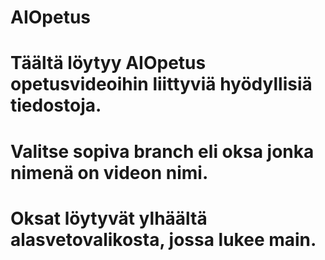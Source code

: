 # AIOpetus
# Täältä löytyy AIOpetus opetusvideoihin liittyviä hyödyllisiä tiedostoja. 
# Valitse sopiva branch eli oksa jonka nimenä on videon nimi.
# Oksat löytyvät ylhäältä alasvetovalikosta, jossa lukee main.
